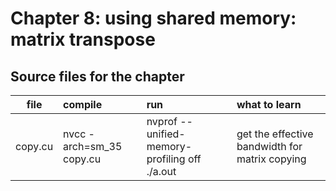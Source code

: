 # Chapter 8: using shared memory: matrix transpose


## Source files for the chapter


| file   |      compile      |  run | what to learn |
|----------|:-------------|:-----------|:-----------|
| copy.cu |  nvcc -arch=sm_35 copy.cu | nvprof --unified-memory-profiling off ./a.out | get the effective bandwidth for matrix copying |

